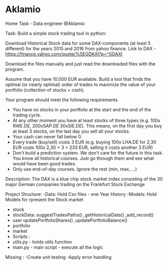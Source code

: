 # Aklamio
Home Task - Data engineer @Aklamio

Task: Build a simple stock trading tool in python:

Download Historical Stock data for some DAX-components (at least 5 different) for the years 2015 and 2016 from yahoo finance.
Link to DAX - https://finance.yahoo.com/quote/%5EGDAXI?p=^GDAXI

Download the files manually and just read the downloaded files with the program. 

Assume that you have 10.000 EUR available. 
  Build a tool that finds the optimal (or nearly optimal) order of trades to maximize the value of your portfolio (collection of stocks + cash).

Your program should meet the following requirements
- You have no stocks in your portfolio at the start and the end of the trading cycle.
- At any other moment you have at least stocks of three types (e.g. 100x RWE.DE, 200xSAP.DE 30xSIE.DE).
  This means, on the first day you buy at least 3 stocks, on the last day you sell all your stocks.
- Your cash can never fall below 0.
- Every trade (buy/sell) costs 3 EUR (e.g. buying 100x LHA.DE for 2,30 EUR costs 100x 2,30 + 3 = 233 EUR, selling it costs another 3 EUR)
- Don't build a prediction system. We don't care for the future in this task. You know all historical courses. Just go through them and see what would have been good trades.
- Only use end-of-day courses. Ignore the rest (min, max, ...)

Description:
The DAX is a blue chip stock market 
index consisting of the 30 major German companies trading on the Frankfurt Stock Exchange

Project Structure:
-Data:  Hold Csv files - one Year History
-Models: Hold Models for rpresent the Stock market 
- stock
- stockData: suggestTradesPaths() ,getHistoricalData() ,add_record()
- user  updatePortfolioShares() ,updatePortfolioBalance()
- portfolio
- market
- Scripts  : 
- utils.py - holds  utils function 
- main.py - main script - execute all the logic

Missing :
-Create unit testing
-Apply error handling

	